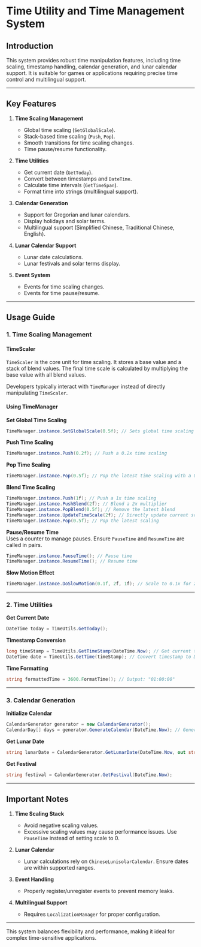 # Time Utility and Time Management System

## Introduction
This system provides robust time manipulation features, including time scaling, timestamp handling, calendar generation, and lunar calendar support. It is suitable for games or applications requiring precise time control and multilingual support.

---

## Key Features

1. **Time Scaling Management**
    - Global time scaling (`SetGlobalScale`).
    - Stack-based time scaling (`Push`, `Pop`).
    - Smooth transitions for time scaling changes.
    - Time pause/resume functionality.

2. **Time Utilities**
    - Get current date (`GetToday`).
    - Convert between timestamps and `DateTime`.
    - Calculate time intervals (`GetTimeSpan`).
    - Format time into strings (multilingual support).

3. **Calendar Generation**
    - Support for Gregorian and lunar calendars.
    - Display holidays and solar terms.
    - Multilingual support (Simplified Chinese, Traditional Chinese, English).

4. **Lunar Calendar Support**
    - Lunar date calculations.
    - Lunar festivals and solar terms display.

5. **Event System**
    - Events for time scaling changes.
    - Events for time pause/resume.

---

## Usage Guide

### 1. Time Scaling Management

#### TimeScaler
`TimeScaler` is the core unit for time scaling. It stores a base value and a stack of blend values. The final time scale is calculated by multiplying the base value with all blend values.

Developers typically interact with `TimeManager` instead of directly manipulating `TimeScaler`.

#### Using TimeManager

**Set Global Time Scaling**
```csharp  
TimeManager.instance.SetGlobalScale(0.5f); // Sets global time scaling to 0.5x  
```  

**Push Time Scaling**
```csharp  
TimeManager.instance.Push(0.2f); // Push a 0.2x time scaling  
```  

**Pop Time Scaling**
```csharp  
TimeManager.instance.Pop(0.5f); // Pop the latest time scaling with a 0.5s transition  
```  

**Blend Time Scaling**
```csharp  
TimeManager.instance.Push(1f); // Push a 1x time scaling  
TimeManager.instance.PushBlend(2f); // Blend a 2x multiplier  
TimeManager.instance.PopBlend(0.5f); // Remove the latest blend  
TimeManager.instance.UpdateTimeScale(2f); // Directly update current scale to 2x  
TimeManager.instance.Pop(0.5f); // Pop the latest scaling  
```  

**Pause/Resume Time**  
Uses a counter to manage pauses. Ensure `PauseTime` and `ResumeTime` are called in pairs.
```csharp  
TimeManager.instance.PauseTime(); // Pause time  
TimeManager.instance.ResumeTime(); // Resume time  
```  

**Slow Motion Effect**
```csharp  
TimeManager.instance.DoSlowMotion(0.1f, 2f, 1f); // Scale to 0.1x for 2s, recover in 1s  
```  

---

### 2. Time Utilities

**Get Current Date**
```csharp  
DateTime today = TimeUtils.GetToday();  
```  

**Timestamp Conversion**
```csharp  
long timeStamp = TimeUtils.GetTimeStamp(DateTime.Now); // Get current timestamp  
DateTime date = TimeUtils.GetTime(timeStamp); // Convert timestamp to DateTime  
```  

**Time Formatting**
```csharp  
string formattedTime = 3600.FormatTime(); // Output: "01:00:00"  
```  

---

### 3. Calendar Generation

**Initialize Calendar**
```csharp  
CalendarGenerator generator = new CalendarGenerator();  
CalendarDay[] days = generator.GenerateCalendar(DateTime.Now); // Generate current month's calendar  
```  

**Get Lunar Date**
```csharp  
string lunarDate = CalendarGenerator.GetLunarDate(DateTime.Now, out string lunarFestival);  
```  

**Get Festival**
```csharp  
string festival = CalendarGenerator.GetFestival(DateTime.Now);  
```  

---

## Important Notes

1. **Time Scaling Stack**
    - Avoid negative scaling values.
    - Excessive scaling values may cause performance issues. Use `PauseTime` instead of setting scale to 0.

2. **Lunar Calendar**
    - Lunar calculations rely on `ChineseLunisolarCalendar`. Ensure dates are within supported ranges.

3. **Event Handling**
    - Properly register/unregister events to prevent memory leaks.

4. **Multilingual Support**
    - Requires `LocalizationManager` for proper configuration.

--- 

This system balances flexibility and performance, making it ideal for complex time-sensitive applications.